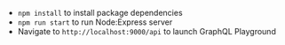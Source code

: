- `npm install` to install package dependencies
- `npm run start` to run Node:Express server
- Navigate to `http://localhost:9000/api` to launch GraphQL Playground
